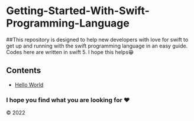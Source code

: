 # Getting-Started-With-Swift-Programming-Language

##This repository is designed to help new developers with love for swift to get up and running with the swift programming language in an easy guide. Codes here are written in swift 5. I hope this helps😁

 ## Contents
 
 * [Hello World](https://github.com/Sidney-Okine/Getting-Started-With-Swift-Programming-Language/blob/main/Hello_World/Hello_World.md)
 
 
 
 ### I hope you find what you are looking for :heart:
 
 &copy; 2022
